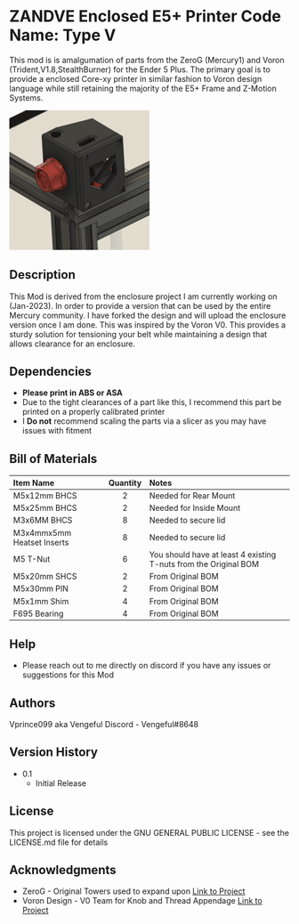 # ZANDVE Enclosed E5+ Printer Code Name: Type V

This mod is is amalgumation of parts from the ZeroG (Mercury1) and Voron (Trident,V1.8,StealthBurner) for the Ender 5 Plus. The primary goal is to provide a enclosed Core-xy printer in similar fashion to Voron design language while still retaining the majority of the E5+ Frame and Z-Motion Systems.   

<img src="https://github.com/Vprince099/UserMods/blob/70ca9a4ffd59bd3d6dac79b1b4dd776309475bd6/Mercury_One/Vengeful/Standalone_Knob_Tensioners/images/Showcase_Image.PNG" width="50%" height="50%">

## Description

This Mod is derived from the enclosure project I am currently working on (Jan-2023). In order to provide a version that can be used by the entire Mercury community. I have forked the design and will upload the enclosure version once I am done. This was inspired by the Voron V0. This provides a sturdy solution for tensioning your belt while maintaining a design that allows clearance for an enclosure.  

## Dependencies

* **Please print in ABS or ASA**
* Due to the tight clearances of a part like this, I recommend this part be printed on a properly calibrated printer
* I **Do not** recommend scaling the parts via a slicer as you may have issues with fitment

## Bill of Materials
Item Name | Quantity | Notes
| :--- | :---: | :---
M5x12mm BHCS | 2 | Needed for Rear Mount
M5x25mm BHCS | 2 | Needed for Inside Mount
M3x6MM BHCS | 8 | Needed to secure lid
M3x4mmx5mm Heatset Inserts | 8 | Needed to secure lid
M5 T-Nut | 6 | You should have at least 4 existing T-nuts from the Original BOM
M5x20mm SHCS | 2 | From Original BOM
M5x30mm PIN | 2 | From Original BOM
M5x1mm Shim | 4 | From Original BOM
F695 Bearing | 4 | From Original BOM

## Help

* Please reach out to me directly on discord if you have any issues or suggestions for this Mod 

## Authors

Vprince099 aka Vengeful Discord - Vengeful#8648

## Version History
    
* 0.1
    * Initial Release

## License

This project is licensed under the GNU GENERAL PUBLIC LICENSE - see the LICENSE.md file for details

## Acknowledgments

* ZeroG - Original Towers used to expand upon [Link to Project](https://github.com/ZeroGDesign/Mercury.git)
* Voron Design - V0 Team for Knob and Thread Appendage [Link to Project](https://github.com/VoronDesign/Voron-0.git)

